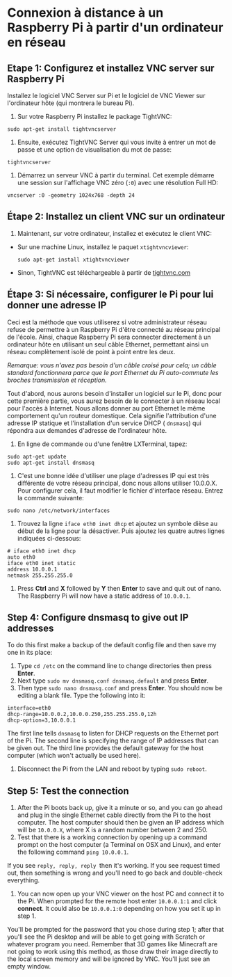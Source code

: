 # Connexion à distance à un Raspberry Pi à partir d'un ordinateur en réseau

## Etape 1: Configurez et installez VNC server sur Raspberry Pi

Installez le logiciel VNC Server sur Pi et le logiciel de VNC Viewer sur l'ordinateur hôte (qui montrera le bureau Pi).

1. Sur votre Raspberry Pi installez le package TightVNC:

  ```
  sudo apt-get install tightvncserver
  ```
1. Ensuite, exécutez TightVNC Server qui vous invite à entrer un mot de passe et une option de visualisation du mot de passe:

  ```
  tightvncserver
  ```

1. Démarrez un serveur VNC à partir du terminal. Cet exemple démarre une session sur l'affichage VNC zéro (```:0```) avec une résolution Full HD:

  ```
  vncserver :0 -geometry 1024x768 -depth 24
  ```

## Étape 2: Installez un client VNC sur un ordinateur

1. Maintenant, sur votre ordinateur, installez et exécutez le client VNC:

  - Sur une machine Linux, installez le paquet `xtightvncviewer`:

    `sudo apt-get install xtightvncviewer`

  - Sinon, TightVNC est téléchargeable à partir de [tightvnc.com](http://www.tightvnc.com/download.php)



## Étape 3: Si nécessaire, configurer le Pi pour lui donner une adresse IP

Ceci est la méthode que vous utiliserez si votre administrateur réseau refuse de permettre à un Raspberry Pi d'être connecté au réseau principal de l'école. Ainsi, chaque Raspberry Pi sera connecter directement à un ordinateur hôte en utilisant un seul câble Ethernet, permettant ainsi un réseau complètement isolé de point à point entre les deux. 

*Remarque: vous n'avez pas besoin d'un câble croisé pour cela; un câble standard fonctionnera parce que le port Ethernet du Pi auto-commute les broches transmission et réception.*

Tout d'abord, nous aurons besoin d'installer un logiciel sur le Pi, donc pour cette première partie, vous aurez besoin de le connecter à un réseau local pour l'accès à Internet. Nous allons donner au port Ethernet le même comportement qu'un routeur domestique. Cela signifie l'attribution d'une adresse IP statique et l'installation d'un service DHCP ( `dnsmasq`) qui répondra aux demandes d'adresse de l'ordinateur hôte. 

1. En ligne de commande ou d'une fenêtre LXTerminal, tapez:

  ```
  sudo apt-get update
  sudo apt-get install dnsmasq
  ```
  
1. C'est une bonne idée d'utiliser une plage d'adresses IP qui est très différente de votre réseau principal, donc nous allons utiliser 10.0.0.X. Pour configurer cela, il faut modifier le fichier d'interface réseau. Entrez la commande suivante:

  ```
  sudo nano /etc/network/interfaces
  ```
1. Trouvez la ligne `iface eth0 inet dhcp` et ajoutez un symbole dièse au début de la ligne pour la désactiver. Puis ajoutez les quatre autres lignes indiquées ci-dessous:

  ```
  # iface eth0 inet dhcp
  auto eth0
  iface eth0 inet static
  address 10.0.0.1
  netmask 255.255.255.0
  ```
  
1. Press **Ctrl** and **X** followed by **Y** then **Enter** to save and quit out of nano. The Raspberry Pi will now have a static address of `10.0.0.1`.

## Step 4: Configure **dnsmasq** to give out IP addresses

To do this first make a backup of the default config file and then save my one in its place:

1. Type `cd /etc` on the command line to change directories then press **Enter**. 
1. Next type `sudo mv dnsmasq.conf dnsmasq.default` and press **Enter**.
1. Then type `sudo nano dnsmasq.conf` and press **Enter**. You should now be editing a blank file. Type the following into it:

  ```
  interface=eth0
  dhcp-range=10.0.0.2,10.0.0.250,255.255.255.0,12h
  dhcp-option=3,10.0.0.1
  ```
  The first line tells `dnsmasq` to listen for DHCP requests on the Ethernet port of the Pi. The second line is specifying the range of IP addresses that can be given out. The third line provides the default gateway for the host computer (which won't actually be used here).

1. Disconnect the Pi from the LAN and reboot by typing `sudo reboot`.

## Step 5: Test the connection

1. After the Pi boots back up, give it a minute or so, and you can go ahead and plug in the single Ethernet cable directly from the Pi to the host computer. The host computer should then be given an IP address which will be `10.0.0.X`, where X is a random number between 2 and 250.
1. Test that there is a working connection by opening up a command prompt on the host computer (a Terminal on OSX and Linux), and enter the following command `ping 10.0.0.1`.

  If you see `reply, reply, reply `then it's working. If you see request timed out, then something is wrong and you'll need to go back and double-check everything.

1. You can now open up your VNC viewer on the host PC and connect it to the Pi. When prompted for the remote host enter   `10.0.0.1:1` and click **connect**. It could also be `10.0.0.1:0` depending on how you set it up in step 1.

  You'll be prompted for the password that you chose during step 1; after that you'll see the Pi desktop and will be able to get going with Scratch or whatever program you need. Remember that 3D games like Minecraft are not going to work using this method, as those draw their image directly to the local screen memory and will be ignored by VNC. You'll just see an empty window.

